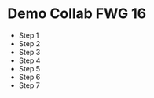 # Demo Collab FWG 16

<ul>
    <li>Step 1</li>
    <li>Step 2</li>
    <li>Step 3</li>
    <li>Step 4</li>
    <li>Step 5</li>
    <li>Step 6</li>
    <li>Step 7</li>
</ul>

